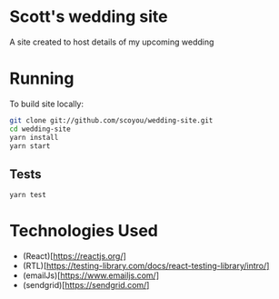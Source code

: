 # Scott's wedding site
A site created to host details of my upcoming wedding

# Running
To build site locally:
```sh
git clone git://github.com/scoyou/wedding-site.git
cd wedding-site
yarn install
yarn start
```

## Tests
`yarn test`

# Technologies Used
* (React)[https://reactjs.org/]
* (RTL)[https://testing-library.com/docs/react-testing-library/intro/]
* (emailJs)[https://www.emailjs.com/]
* (sendgrid)[https://sendgrid.com/]